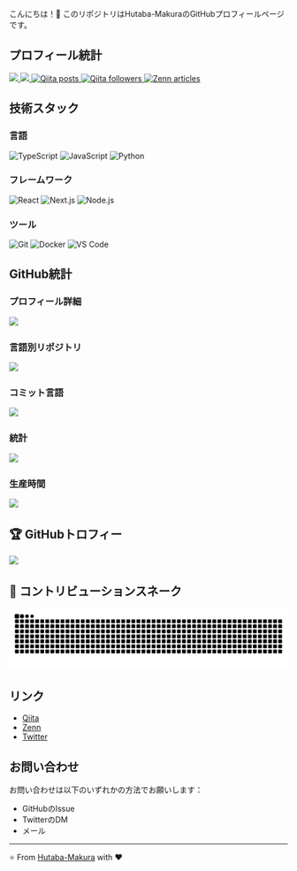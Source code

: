 こんにちは！👋
このリポジトリはHutaba-MakuraのGitHubプロフィールページです。

## プロフィール統計

<p align="left">
  <a href="https://github.com/Hutaba-Makura">
    <img height="20" src="https://komarev.com/ghpvc/?username=Hutaba-Makura" />
  </a>
  <a href="https://github.com/Hutaba-Makura">
    <img height="20" src="https://img.shields.io/github/followers/Hutaba-Makura?label=follow&logo=github&style=flat" />
  </a>
  <!-- Qiita 投稿数 -->
  <a href="https://qiita.com/Hutaba-Makura">
    <img height="20" src="https://img.shields.io/badge/dynamic/json?color=brightgreen&label=Qiita%20posts&query=$.items_count&url=https://qiita.com/api/v2/users/Hutaba-Makura" alt="Qiita posts" />
  </a>
  <!-- Qiita フォロワー数 -->
  <a href="https://qiita.com/Hutaba-Makura">
    <img height="20" src="https://img.shields.io/badge/dynamic/json?color=blue&label=Qiita%20followers&query=$.followers_count&url=https://qiita.com/api/v2/users/Hutaba-Makura" alt="Qiita followers" />
  </a>
  <!-- Zenn 記事数（Badgen.org継続） -->
  <a href="https://zenn.dev/Hutaba-Makura">
    <img height="20" src="https://badgen.org/img/zenn/Hutaba-Makura/articles?style=plastic" alt="Zenn articles" />
  </a>
</p>

## 技術スタック

### 言語
![TypeScript](https://img.shields.io/badge/-TypeScript-007ACC?style=flat-square&logo=typescript&logoColor=white)
![JavaScript](https://img.shields.io/badge/-JavaScript-F7DF1E?style=flat-square&logo=javascript&logoColor=black)
![Python](https://img.shields.io/badge/-Python-3776AB?style=flat-square&logo=python&logoColor=white)

### フレームワーク
![React](https://img.shields.io/badge/-React-61DAFB?style=flat-square&logo=react&logoColor=black)
![Next.js](https://img.shields.io/badge/-Next.js-000000?style=flat-square&logo=next.js&logoColor=white)
![Node.js](https://img.shields.io/badge/-Node.js-339933?style=flat-square&logo=node.js&logoColor=white)

### ツール
![Git](https://img.shields.io/badge/-Git-F05032?style=flat-square&logo=git&logoColor=white)
![Docker](https://img.shields.io/badge/-Docker-2496ED?style=flat-square&logo=docker&logoColor=white)
![VS Code](https://img.shields.io/badge/-VS%20Code-007ACC?style=flat-square&logo=visual-studio-code&logoColor=white)

## GitHub統計

### プロフィール詳細
<img src="https://github-readme-stats.vercel.app/api?username=Hutaba-Makura&show_icons=true&theme=gruvbox&count_private=true" />

### 言語別リポジトリ
<img src="https://github-readme-stats.vercel.app/api/top-langs/?username=Hutaba-Makura&layout=compact&theme=gruvbox&count_private=true" />

### コミット言語
<img src="https://github-readme-stats.vercel.app/api/wakatime?username=Hutaba-Makura&theme=gruvbox" />

### 統計
<img src="https://github-readme-streak-stats.herokuapp.com/?user=Hutaba-Makura&theme=gruvbox&count_private=true" />

### 生産時間
<img src="https://github-readme-stats.vercel.app/api/wakatime?username=Hutaba-Makura&theme=gruvbox&layout=compact" />

## 🏆 GitHubトロフィー
![](https://github-profile-trophy.vercel.app/?username=Hutaba-Makura&theme=gruvbox&no-frame=true&no-bg=false&margin-w=4&column=7&rank=SECRET,SSS,SS,S,AAA,AA,A,B,C&title=Commit,Commits)

## 🐍 コントリビューションスネーク
![](https://raw.githubusercontent.com/Hutaba-Makura/Hutaba-Makura/output/github-contribution-grid-snake.svg)

## リンク

- [Qiita](http://qiita.com/Hutaba-Makura)
- [Zenn](https://zenn.dev/Hutaba-Makura)
- [Twitter](https://twitter.com/Hutaba-Makura)

## お問い合わせ

お問い合わせは以下のいずれかの方法でお願いします：
- GitHubのIssue
- TwitterのDM
- メール

---

⭐️ From [Hutaba-Makura](https://github.com/Hutaba-Makura) with ❤️
